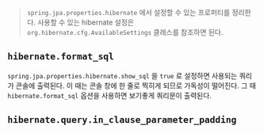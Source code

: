> `spring.jpa.properties.hibernate` 에서 설정할 수 있는 프로퍼티를 정리한다.
 사용할 수 있는 hibernate 설정은 `org.hibernate.cfg.AvailableSettings` 클래스를 참조하면 된다.

## `hibernate.format_sql`

`spring.jpa.properties.hibernate.show_sql` 을 `true` 로 설정하면 사용되는 쿼리가 콘솔에 출력된다. 이 때는 콘솔 창에 한 줄로 찍히게 되므로 가독성이 떨어진다.
그 때 `hibernate.format_sql`  옵션을 사용하면 보기좋게 쿼리문이 출력된다.

## `hibernate.query.in_clause_parameter_padding`


